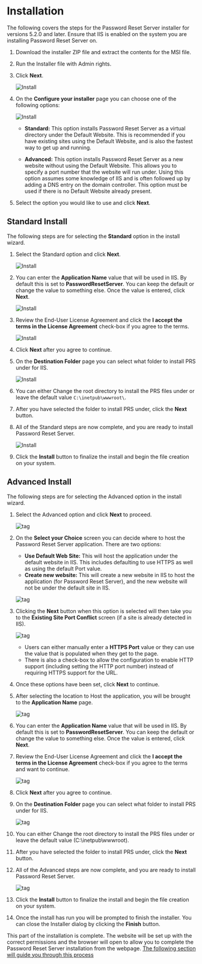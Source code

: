 [title]: # (Installation)
[tags]: # (install)
[priority]: # (108)
# Installation

The following covers the steps for the Password Reset Server installer for versions 5.2.0 and later.
Ensure that IIS is enabled on the system you are installing Password Reset Server on.

1. Download the installer ZIP file and extract the contents for the MSI file.
1. Run the Installer file with Admin rights.
1. Click __Next__.

   ![Install](images/prsinstaller_01.png)
1. On the __Configure your installer__ page you can choose one of the following options:

   ![Install](images/prsinstaller_02.png)

   * __Standard:__ This option installs Password Reset Server as a virtual directory under the Default Website. This is recommended if you have existing sites using the Default Website, and is also the fastest way to get up and running.

   * __Advanced:__ This option installs Password Reset Server as a new website without using the Default Website. This allows you to specify a port number that the website will run under. Using this option assumes some knowledge of IIS and is often followed up by adding a DNS entry on the domain controller. This option must be used if there is no Default Website already present.

1. Select the option you would like to use and click __Next__.

## Standard Install

The following steps are for selecting the __Standard__ option in the install wizard.

1. Select the Standard option and click __Next__.

   ![Install](images/prsinstaller_02.png)
1. You can enter the __Application Name__ value that will be used in IIS. By default this is set to __PasswordResetServer__. You can keep the default or change the value to something else. Once the value is entered, click __Next__.

   ![Install](images/prsinstaller_03.png)
1. Review the End-User License Agreement and click the __I accept the terms in the License Agreement__ check-box if you agree to the terms.  

   ![Install](images/prsinstaller_04.png)
1. Click __Next__ after you agree to continue.

1. On the __Destination Folder__ page you can select what folder to install PRS under for IIS.

   ![Install](images/prsinstaller_05.png)
1. You can either Change the root directory to install the PRS files under or leave the default value `C:\inetpub\wwwroot\`.
1. After you have selected the folder to install PRS under, click the __Next__ button.  
1. All of the Standard steps are now complete, and you are ready to install Password Reset Server.

   ![Install](images/prsinstaller_06.png)
1. Click the __Install__ button to finalize the install and begin the file creation on your system.

## Advanced Install

The following steps are for selecting the Advanced option in the install wizard.

1. Select the Advanced option and click __Next__ to proceed.

   ![tag](images/prsinstaller_02.png)
1. On the __Select your Choice__ screen you can decide where to host the Password Reset Server application. There are two options:

   * __Use Default Web Site:__ This will host the application under the   default website in IIS. This includes defaulting to use HTTPS as well as using the default Port value.
   * __Create new website:__ This will create a new website in IIS to host the application (for Password Reset Server), and the new website will not be under the default site in IIS.

    ![tag](images/prsinstaller_07.png)
1. Clicking the __Next__ button when this option is selected will then take you to the __Existing Site Port Conflict__ screen (if a site is already detected in IIS).  

   ![tag](images/prsinstaller_08.png)

   * Users can either manually enter a __HTTPS Port__ value or they can use the value that is populated when they get to the page.
   * There is also a check-box to allow the configuration to enable HTTP support (including setting the HTTP port number) instead of requiring HTTPS support for the URL.

1. Once these options have been set, click __Next__ to continue.
1. After selecting the location to Host the application, you will be brought to the __Application Name__ page.

   ![tag](images/prsinstaller_03.png)
1. You can enter the __Application Name__ value that will be used in IIS. By default this is set to __PasswordResetServer__. You can keep the default or change the value to something else. Once the value is entered, click __Next__.
1. Review the End-User License Agreement and click the __I accept the terms in the License Agreement__ check-box if you agree to the terms and want to continue.

   ![tag](images/prsinstaller_04.png)
1. Click __Next__ after you agree to continue.
1. On the __Destination Folder__ page you can select what folder to install PRS under for IIS.

   ![tag](images/prsinstaller_05.png)
1. You can either Change the root directory to install the PRS files under or leave the default value (C:\inetpub\wwwroot\).
1. After you have selected the folder to install PRS under, click the __Next__ button.
1. All of the Advanced steps are now complete, and you are ready to install Password Reset Server.

   ![tag](images/prsinstaller_06.png)
1. Click the __Install__ button to finalize the install and begin the file creation on your system.
1. Once the install has run you will be prompted to finish the installer. You can close the Installer dialog by clicking the __Finish__ button.

This part of the installation is complete.  The website will be set up with the correct permissions and the browser will open to allow you to complete the Password Reset Server installation from the webpage. [The following section will guide you through this process](/installation\prs-website\index.md)